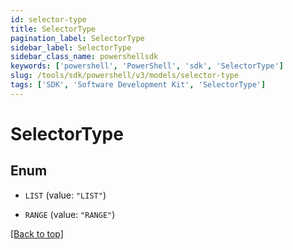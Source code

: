 ```yaml
---
id: selector-type
title: SelectorType
pagination_label: SelectorType
sidebar_label: SelectorType
sidebar_class_name: powershellsdk
keywords: ['powershell', 'PowerShell', 'sdk', 'SelectorType'] 
slug: /tools/sdk/powershell/v3/models/selector-type
tags: ['SDK', 'Software Development Kit', 'SelectorType']
---
```



# SelectorType

## Enum


* `LIST` (value: `"LIST"`)

* `RANGE` (value: `"RANGE"`)


[[Back to top]](#) 

